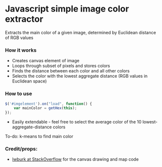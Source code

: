 # Javascript simple image color extractor

Extracts the main color of a given image, determined by Euclidean distance of RGB values

### How it works

 * Creates canvas element of image
 * Loops through subset of pixels and stores colors
 * Finds the distance between each color and all other colors
 * Selects the color with the lowest aggregate distance (RGB values in Euclidean space)


### How to use

```javascript
$('#imgelement').on("load", function() {
	var mainColor = getHex(this);
});
```

 * Easily extendable - feel free to select the average color of the 10 lowest-aggregate-distance colors

To-do: k-means to find main color


### Credit/props:

 * [lwburk at StackOverflow](http://stackoverflow.com/questions/5162828/how-to-get-the-average-or-main-color-from-an-image-with-javascript) for the canvas drawing and map code
